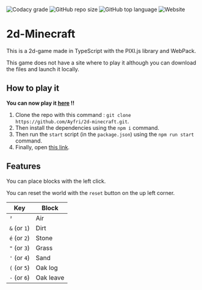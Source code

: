 <!-- Badges-->

![Codacy grade](https://img.shields.io/codacy/grade/1abacd35dbe04806bf5c54192874930e?logo=codacy&style=for-the-badge)
![GitHub repo size](https://img.shields.io/github/repo-size/ayfri/2d-minecraft?style=for-the-badge)
![GitHub top language](https://img.shields.io/github/languages/top/ayfri/2d-minecraft?logo=typescript&logoColor=%2329f&style=for-the-badge)
![Website](https://img.shields.io/website?style=for-the-badge&url=http%3A%2F%2F51.91.39.85%3A8080%2F)

# 2d-Minecraft

This is a 2d-game made in TypeScript with the PIXI.js library and WebPack.

This game does not have a site where to play it although you can download the files and launch it locally.

## How to play it

**You can now play it [here](http://51.91.39.85:8080/) !!**

1. Clone the repo with this command : `git clone https://github.com/Ayfri/2d-minecraft.git`.
2. Then install the dependencies using the `npm i` command.
3. Then run the `start` script (in the `package.json`) using the `npm run start` command.
4. Finally, open [this link](http://localhost:3000/index.html).

## Features

You can place blocks with the left click.

You can reset the world with the `reset` button on the up left corner.

| Key          | Block     |
| ------------ | --------- |
| `²`          | Air       |
| `&` (or `1`) | Dirt      |
| `é` (or `2`) | Stone     |
| `"` (or `3`) | Grass     |
| `'` (or `4`) | Sand      |
| `(` (or `5`) | Oak log   |
| `-` (or `6`) | Oak leave |
